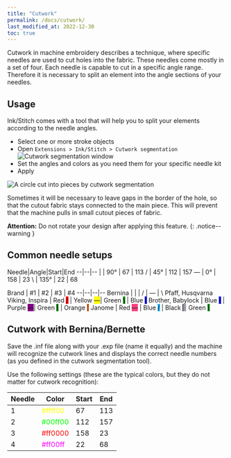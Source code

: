 ```yaml
---
title: "Cutwork"
permalink: /docs/cutwork/
last_modified_at: 2022-12-30
toc: true
---
```

Cutwork in machine embroidery describes a technique, where specific needles are used to cut holes into the fabric. These needles come mostly in a set of four. Each needle is capable to cut in a specific angle range. Therefore it is necessary to split an element into the angle sections of your needles.

## Usage

Ink/Stitch comes with a tool that will help you to split your elements according to the needle angles.

* Select one or more stroke objects
* Open `Extensions > Ink/Stitch > Cutwork segmentation`
  ![Cutwork segmentation window](/assets/images/docs/en/cutwork-segmentation.png)
* Set the angles and colors as you need them for your specific needle kit
* Apply

![A circle cut into pieces by cutwork segmentation](/assets/images/docs/cutwork-segmentation.png)

Sometimes it will be necessary to leave gaps in the border of the hole, so that the cutout fabric stays connected to the main piece. This will prevent that the machine pulls in small cutout pieces of fabric.

**Attention:** Do not rotate your design after applying this feature.
{: .notice--warning }

## Common needle setups

Needle|Angle|Start|End
--|--|--
<span class="cwd">&#124;</span>   | 90°  | 67  | 113
<span class="cwd">/</span>        | 45°  | 112 | 157
<span class="cwd">&#8213;</span>  | 0°   | 158 | 23
<span class="cwd">&#x5c;</span>   | 135° | 22  | 68


Brand | #1  | #2 | #3 | #4
--|--|--|--
Bernina                  | <span class="cwd">&#124;</span>                                | <span class="cwd">/</span>                                        | <span class="cwd">&#8213;</span>                                   | <span class="cwd">&#x5c;</span>
Pfaff, Husqvarna Viking, Inspira | Red <span class="cwd" style="background:red;">/</span> | Yellow <span class="cwd" style="background: yellow">&#8213;</span>| Green <span class="cwd" style="background: green;">&#x5c;</span>   | Blue <span class="cwd" style="background: blue">&#124;</span>
Brother, Babylock        | Blue <span class="cwd" style="background: blue;">/</span>      | Purple <span class="cwd" style="background: purple;">&#8213;</span>| Green <span class="cwd" style="background: green;">&#x5c;</span>  | Orange <span class="cwd" style="background: #ff6000;">&#124;</span>
Janome                   | Red <span class="cwd" style="background: #ff3f7e;">&#8213;</span>  | Blue <span class="cwd" style="background: #00abff;">/</span>          | Black <span class="cwd" style="background: #413f57; color: white;">&#124;</span>| Green <span class="cwd" style="background: green;">&#x5c;</span>

## Cutwork with Bernina/Bernette

Save the .inf file along with your .exp file (name it equally) and the machine will recognize the cutwork lines and displays the correct needle numbers (as you defined in the cutwork segmentation tool).

Use the following settings (these are the typical colors, but they do not matter for cutwork recognition):

Needle|Color                                      |Start|End
------|-------------------------------------------|-----|---
1     |<span style="color: #ffff00">#ffff00</span>|67   |113
2     |<span style="color: #00ff00">#00ff00</span>|112  |157
3     |<span style="color: #ff0000">#ff0000</span>|158  |23
4     |<span style="color: #ff00ff">#ff00ff</span>|22   |68
